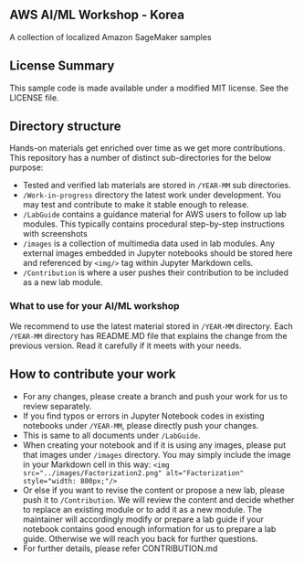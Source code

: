 ## AWS AI/ML Workshop - Korea

A collection of localized Amazon SageMaker samples

## License Summary

This sample code is made available under a modified MIT license. See the LICENSE file.

## Directory structure

Hands-on materials get enriched over time as we get more contributions. This repository has a number of distinct sub-directories for the below purpose:  

* Tested and verified lab materials are stored in `/YEAR-MM` sub directories. 
* `/Work-in-progress` directory the latest work under development. You may test and contribute to make it stable enough to release. 
* `/LabGuide` contains a guidance material for AWS users to follow up lab modules. This typically contains procedural step-by-step instructions with screenshots
* `/images` is a collection of multimedia data used in lab modules. Any external images embedded in Jupyter notebooks should be stored here and referenced by `<img/>` tag within Jupyter Markdown cells.
* `/Contribution` is where a user pushes their contribution to be included as a new lab module.

### What to use for your AI/ML workshop

We recommend to use the latest material stored in `/YEAR-MM` directory. Each `/YEAR-MM` directory has README.MD file that explains the change from the previous version. Read it carefully if it meets with your needs.

## How to contribute your work

* For any changes, please create a branch and push your work for us to review separately.
* If you find typos or errors in Jupyter Notebook codes in existing notebooks under `/YEAR-MM`, please directly push your changes.
* This is same to all documents under `/LabGuide`.
* When creating your notebook and if it is using any images, please put that images under `/images` directory. You may simply include the image in your Markdown cell in this way: `<img src="../images/Factorization2.png" alt="Factorization" style="width: 800px;"/>`
* Or else if you want to revise the content or propose a new lab, please push it to `/Contribution`. We will review the content and decide whether to replace an existing module or to add it as a new module. The maintainer will accordingly modify or prepare a lab guide if your notebook contains good enough information for us to prepare a lab guide. Otherwise we will reach you back for further questions.
* For further details, please refer CONTRIBUTION.md
